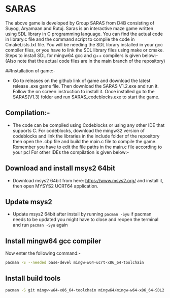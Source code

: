 # SARAS
The above game is developed by Group SARAS from D4B consisting of Suyog, Aryamaan and Rutuj. Saras is an interactive maze game written using SDL library in C programming language. You can find the actual code in library.c file and the command script to compile the code in CmakeLists.txt file. You will be needing the SDL library installed in your gcc compiler files, or you have to link the SDL library files using make or cmake. Steps to install SDL for mingw64 gcc and g++ compilers is given below:-(Also note that the actual code files are in the main branch of the repository)

##Installation of game:-
* Go to releases on the github link of game and download the latest release .exe game file. Then download the SARAS V1.2.exe and run it. Follow the on screen instruction to install it. Once installed go to the SARAS(V1.3) folder and run SARAS_codeblocks.exe to start the game.

## Compilation:-
* The code can be compiled using Codeblocks or using any other IDE that supports C. For codeblocks, download the mingw32 version of codeblocks and link the libraries in the include folder of the repository then open the .cbp file and build the main.c file to compile the game. Remember you have to edit the file paths in the main.c file according to your pc! For other IDEs the compilation is given below:-
## Download and install msys2 64bit
* Download msys2 64bit from here: https://www.msys2.org/ and install it, then open MYSYS2 UCRT64 application.
  
## Update msys2
* Update msys2 64bit after install by running `pacman -Syu` if pacman needs to be updated you might have to close and reopen the terminal and run `pacman -Syu` again

## Install mingw64 gcc compiler
Now enter the following command:-
```sh
pacman -S --needed base-devel mingw-w64-ucrt-x86_64-toolchain
```

## Install build tools
```sh
pacman -S git mingw-w64-x86_64-toolchain mingw64/mingw-w64-x86_64-SDL2 mingw64/mingw-w64-x86_64-SDL2_mixer mingw64/mingw-w64-x86_64-SDL2_image mingw64/mingw-w64-x86_64-SDL2_ttf mingw64/mingw-w64-x86_64-SDL2_net mingw64/mingw-w64-x86_64-cmake make
``` 
